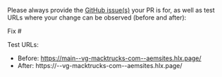 Please always provide the [GitHub issue(s)](../issues) your PR is for, as well as test URLs where your change can be observed (before and after):

Fix #<gh-issue-id>

Test URLs:
- Before: https://main--vg-macktrucks-com--aemsites.hlx.page/
- After: https://<branch>--vg-macktrucks-com--aemsites.hlx.page/
